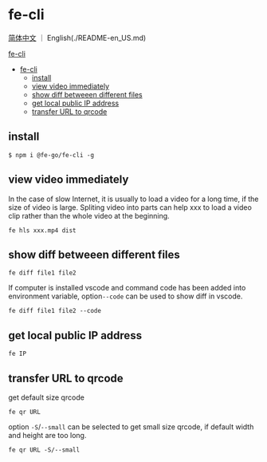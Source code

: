 # fe-cli

[简体中文](./README.md) ｜ English(./README-en_US.md)

[fe-cli](https://github.com/fe-go/fe-cli)

- [fe-cli](#fe-cli)
  - [install](#install)
  - [view video immediately](#view-video-immediately)
  - [show diff betweeen different files](#show-diff-betweeen-different-files)
  - [get local public IP address](#get-local-public-ip-address)
  - [transfer URL to qrcode](#transfer-url-to-qrcode)

## install

`$ npm i @fe-go/fe-cli -g`
## view video immediately
In the case of slow Internet, it is usually to load a video for a long time, if the size of video is large. Spliting video into parts can help xxx to load a video clip rather than the whole video at the beginning. 

`fe hls xxx.mp4 dist`

## show diff betweeen different files
`fe diff file1 file2`

If computer is installed vscode and command code has been added into environment variable, option`--code` can be used to show diff in vscode.

`fe diff file1 file2 --code`

## get local public IP address
`fe IP`

## transfer URL to qrcode

get default size qrcode

`fe qr URL`

option `-S`/`--small` can be selected to get small size qrcode, if default width and height are too long.

`fe qr URL -S/--small`